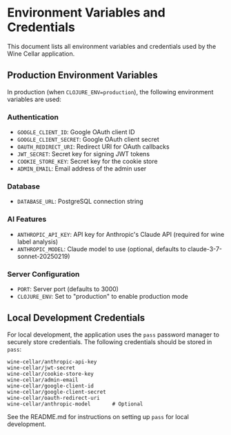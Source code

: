 # Environment Variables and Credentials

This document lists all environment variables and credentials used by the Wine Cellar application.

## Production Environment Variables

In production (when `CLOJURE_ENV=production`), the following environment variables are used:

### Authentication

- `GOOGLE_CLIENT_ID`: Google OAuth client ID
- `GOOGLE_CLIENT_SECRET`: Google OAuth client secret
- `OAUTH_REDIRECT_URI`: Redirect URI for OAuth callbacks
- `JWT_SECRET`: Secret key for signing JWT tokens
- `COOKIE_STORE_KEY`: Secret key for the cookie store
- `ADMIN_EMAIL`: Email address of the admin user

### Database

- `DATABASE_URL`: PostgreSQL connection string

### AI Features

- `ANTHROPIC_API_KEY`: API key for Anthropic's Claude API (required for wine label analysis)
- `ANTHROPIC_MODEL`: Claude model to use (optional, defaults to claude-3-7-sonnet-20250219)

### Server Configuration

- `PORT`: Server port (defaults to 3000)
- `CLOJURE_ENV`: Set to "production" to enable production mode

## Local Development Credentials

For local development, the application uses the `pass` password manager to securely store credentials. The following credentials should be stored in `pass`:

```
wine-cellar/anthropic-api-key
wine-cellar/jwt-secret  
wine-cellar/cookie-store-key
wine-cellar/admin-email
wine-cellar/google-client-id
wine-cellar/google-client-secret
wine-cellar/oauth-redirect-uri
wine-cellar/anthropic-model       # Optional
```

See the README.md for instructions on setting up `pass` for local development.
